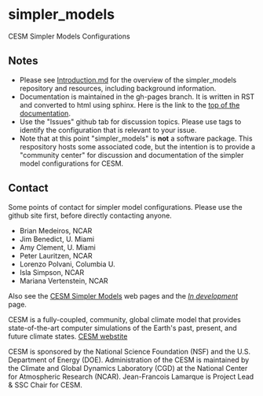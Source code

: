 # simpler_models

CESM Simpler Models Configurations

Notes
-----
* Please see [Introduction.md](https://github.com/NCAR/simpler_models/blob/master/README.md) for the overview of the simpler_models
  repository and resources, including background information.
* Documentation is maintained in the gh-pages branch. It is written in
RST and converted to html using sphinx. Here is the link to the [top of
the documentation](http://ncar.github.io/simpler_models/doc/build/html/index.html).
* Use the "Issues" github tab for discussion topics. Please use tags
to identify the configuration that is relevant to your issue.
* Note that at this point "simpler_models" is **not** a software
  package. This respository hosts some associated code, but the
  intention is to provide a "community center" for discussion and 
  documentation of the simpler model configurations for CESM.

Contact
--------
Some points of contact for simpler model configurations. Please use
the github site first, before directly contacting anyone.
- Brian Medeiros, NCAR
- Jim Benedict, U. Miami
- Amy Clement, U. Miami
- Peter Lauritzen, NCAR 
- Lorenzo Polvani, Columbia U.
- Isla Simpson, NCAR
- Mariana Vertenstein, NCAR

Also see the
[CESM Simpler Models](http://www.cesm.ucar.edu/models/simpler-models/)
web pages and the
[*In development*](http://www.cesm.ucar.edu/models/simpler-models-indev/)
page.

CESM is a fully-coupled, community, global climate model that provides
state-of-the-art computer simulations of the Earth's past, present,
and future climate states. [CESM webstite](http://www.cesm.ucar.edu)

CESM is sponsored by the National Science Foundation (NSF) and the
U.S. Department of Energy (DOE). Administration of the CESM is
maintained by the Climate and Global Dynamics Laboratory (CGD) at the
National Center for Atmospheric Research (NCAR). Jean-Francois
Lamarque is Project Lead & SSC Chair for CESM.
